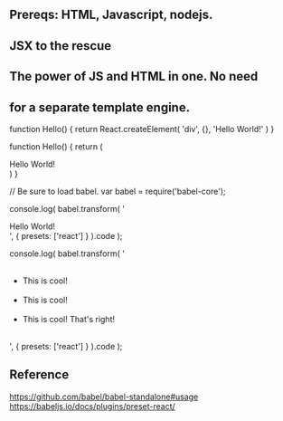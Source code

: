 ## Prereqs: HTML, Javascript, nodejs.

## JSX to the rescue

## The power of JS and HTML in one. No need
## for a separate template engine.

function Hello() {
    return React.createElement(
        'div',
        {},
        'Hello World!'
    )
}

function Hello() {
    return (
        <div>Hello World!</div>
    )
}

// Be sure to load babel.
var babel = require('babel-core');

console.log(
    babel.transform(
        '<div>Hello World!</div>',
        { presets: ['react'] }
    ).code
);

console.log(
    babel.transform(
        '<ul>\
            <li>This is cool!</li>\
            <li>This is cool!</li>\
            <li>This is cool!<span> That\'s right!</span></li>\
        </ul>',
        { presets: ['react'] }
    ).code
);

## Reference

https://github.com/babel/babel-standalone#usage
https://babeljs.io/docs/plugins/preset-react/